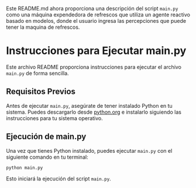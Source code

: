 
Este README.md ahora proporciona una descripción del script `main.py` como una 
máquina expendedora de refrescos que utiliza un agente reactivo basado en modelos,
donde el usuario ingresa las percepciones que puede tener la maquina de refrescos.


# Instrucciones para Ejecutar main.py

Este archivo README proporciona instrucciones para ejecutar el archivo `main.py` de forma sencilla.

## Requisitos Previos

Antes de ejecutar `main.py`, asegúrate de tener instalado Python en tu sistema. Puedes descargarlo desde [python.org](https://www.python.org/) e instalarlo siguiendo las instrucciones para tu sistema operativo.

## Ejecución de main.py

Una vez que tienes Python instalado, puedes ejecutar `main.py` con el siguiente comando en tu terminal:



```
python main.py
```



Esto iniciará la ejecución del script `main.py`. 